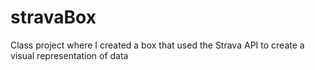 # stravaBox
Class project where I created a box that used the Strava API to create a visual representation of data
